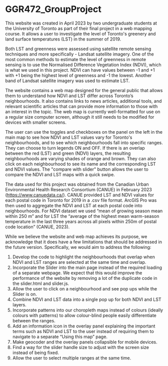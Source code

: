 # GGR472_GroupProject
 
This website was created in April 2023 by two undergraduate students at the University of Toronto as part of their final project in a web mapping course. It allows a user to investigate the level of Toronto's greenery and land surface temperatures (LST) in the summer of 2019.

Both LST and greenness were assessed using satellite remote sensing techniques and more specifically - Landsat satellite imagery. One of the most common methods to estimate the level of greenness in remote sensing is to use the Normalised Difference Vegetation Index (NDVI), which is what we used in this project. NDVI can have values between -1 and +1 with +1 being the highest level of greenness and -1 the lowest. Another band of Landsat satellite imagery was used to estimate LST. 

The website contains a web map designed for the general public that allows them to understand how NDVI and LST differ across Toronto’s neighbourhoods. It also contains links to news articles, additional tools, and relevant scientific articles that can provide more information to those with an interest in the topic. The web map is currently well-formatted for use on a regular size computer screen, although it still needs to be modified for devices with smaller screens.

The user can use the toggles and checkboxes on the panel on the left in the main map to see how NDVI and LST values vary for Toronto's neighbourhoods, and to see which neighbourhoods fall into specific ranges. They can choose to turn legends ON and OFF. If there is an overlap between the red (LST) and green (NDVI) layers, the resulting neighbourhoods are varying shades of orange and brown. They can also click on each neighbourhood to see its name and the corresponding LST and NDVI values. The "compare with slider" button allows the user to compare the NDVI and LST maps with a quick swipe.
 
The data used for this project was obtained from the Canadian Urban Environmental Health Research Consortium (CANUE) in February 2023 (https://www.canuedata.ca/). CANUE provided LST and NDVI values for each postal code in Toronto for 2019 in a .csv file format. ArcGIS Pro was then used to aggregate the NDVI and LST at each postal code into neighbourhoods. For NDVI dataset we used “mean of growing season mean within 250 m” and for LST the “average of the highest mean warm-season temperature in the last three years across all pixels within 250m of postal code location” (CANUE, 2023).

While we believe the website and web map achieves its purpose, we acknowledge that it does have a few limitations that should be addressed in the future version. Specifically, we would aim to address the following: 
1.	Develop the code to highlight the neighbourhoods that overlap when NDVI and LST ranges are selected at the same time and overlap.
2.	Incorporate the Slider into the main page instead of the required loading of a separate webpage. We expect that this would improve the performance of the website by removing a lot of the duplicate code in the slider.html and slider.js.
3.	Allow the user to click on a neighbourhood and see pop ups while the Slider is on.
4.	Combine NDVI and LST data into a single pop up for both NDVI and LST layers. 
5.	Incorporate patterns into our choropleth maps instead of colours (ideally colours with patterns) to allow colour-blind people easily differentiate between the ranges.
6.	Add an information icon in the overlay panel explaining the important terms such as NDVI and LST to the user instead of requiring them to navigate to a separate “Using this map” page.
7.	Make geocoder and the overlay panels collapsible for mobile devices.
8.	Find a way for the slider handle size to adjust with the screen size instead of being fixed. 
9.  Allow the user to select multiple ranges at the same time.

